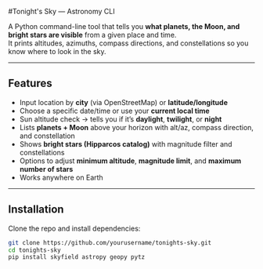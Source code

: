 #Tonight's Sky — Astronomy CLI

A Python command-line tool that tells you **what planets, the Moon, and bright stars are visible** from a given place and time.  
It prints altitudes, azimuths, compass directions, and constellations so you know where to look in the sky.

---

## Features

-  Input location by **city** (via OpenStreetMap) or **latitude/longitude**
-  Choose a specific date/time or use your **current local time**
-  Sun altitude check → tells you if it’s **daylight**, **twilight**, or **night**
-  Lists **planets + Moon** above your horizon with alt/az, compass direction, and constellation
-  Shows **bright stars (Hipparcos catalog)** with magnitude filter and constellations
-  Options to adjust **minimum altitude**, **magnitude limit**, and **maximum number of stars**
-  Works anywhere on Earth

---

## Installation

Clone the repo and install dependencies:

```bash
git clone https://github.com/yourusername/tonights-sky.git
cd tonights-sky
pip install skyfield astropy geopy pytz
